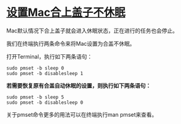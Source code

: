 # [设置Mac合上盖子不休眠](https://github.com/goohugo/myblog/issues/49)

Mac默认情况下合上盖子就会进入休眠状态，正在进行的任务也会停止。

我们在终端执行两条命令来将Mac设置为合盖不休眠。

打开Terminal，执行如下两条语句：

```
sudo pmset -b sleep 0
sudo pmset -b disablesleep 1
```

**若需要恢复原有合盖自动休眠的设置，则执行如下两条语句：**

```
sudo pmset -b sleep 5
sudo pmset -b disablesleep 0
```

关于pmset命令更多的用法可以在终端执行man pmset来查看。